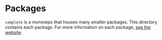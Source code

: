 # Packages

`complete` is a monorepo that houses many smaller packages. This directory contains each package. For more information on each package, [see the website](https://complete-ts.github.io/overview).
